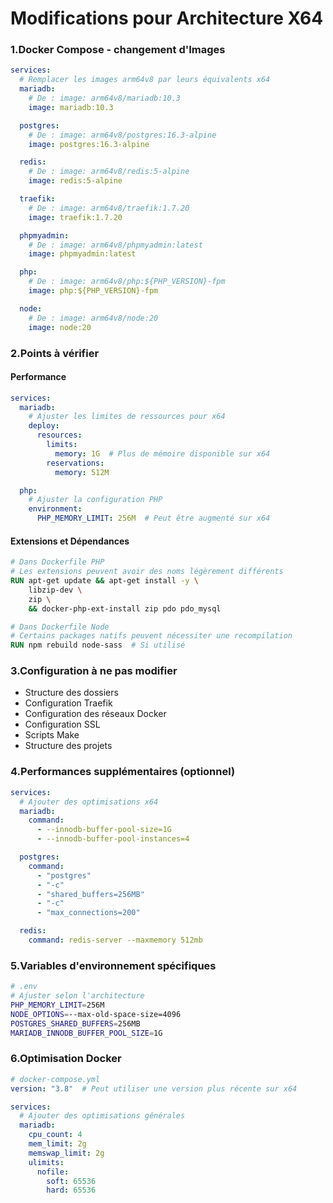 # Modifications pour Architecture X64

### 1.Docker Compose - changement d'Images

```yaml
services:
  # Remplacer les images arm64v8 par leurs équivalents x64
  mariadb:
    # De : image: arm64v8/mariadb:10.3
    image: mariadb:10.3

  postgres:
    # De : image: arm64v8/postgres:16.3-alpine
    image: postgres:16.3-alpine

  redis:
    # De : image: arm64v8/redis:5-alpine
    image: redis:5-alpine

  traefik:
    # De : image: arm64v8/traefik:1.7.20
    image: traefik:1.7.20

  phpmyadmin:
    # De : image: arm64v8/phpmyadmin:latest
    image: phpmyadmin:latest

  php:
    # De : image: arm64v8/php:${PHP_VERSION}-fpm
    image: php:${PHP_VERSION}-fpm

  node:
    # De : image: arm64v8/node:20
    image: node:20
```

### 2.Points à vérifier

#### Performance

```yaml
services:
  mariadb:
    # Ajuster les limites de ressources pour x64
    deploy:
      resources:
        limits:
          memory: 1G  # Plus de mémoire disponible sur x64
        reservations:
          memory: 512M

  php:
    # Ajuster la configuration PHP
    environment:
      PHP_MEMORY_LIMIT: 256M  # Peut être augmenté sur x64
```
#### Extensions et Dépendances

```dockerfile
# Dans Dockerfile PHP
# Les extensions peuvent avoir des noms légèrement différents
RUN apt-get update && apt-get install -y \
    libzip-dev \
    zip \
    && docker-php-ext-install zip pdo pdo_mysql

# Dans Dockerfile Node
# Certains packages natifs peuvent nécessiter une recompilation
RUN npm rebuild node-sass  # Si utilisé
```

### 3.Configuration à ne pas modifier

- Structure des dossiers
- Configuration Traefik
- Configuration des réseaux Docker
- Configuration SSL
- Scripts Make
- Structure des projets

### 4.Performances supplémentaires (optionnel)
```yaml
services:
  # Ajouter des optimisations x64
  mariadb:
    command: 
      - --innodb-buffer-pool-size=1G
      - --innodb-buffer-pool-instances=4

  postgres:
    command:
      - "postgres"
      - "-c"
      - "shared_buffers=256MB"
      - "-c"
      - "max_connections=200"

  redis:
    command: redis-server --maxmemory 512mb
```

### 5.Variables d'environnement spécifiques
```bash
# .env
# Ajuster selon l'architecture
PHP_MEMORY_LIMIT=256M
NODE_OPTIONS=--max-old-space-size=4096
POSTGRES_SHARED_BUFFERS=256MB
MARIADB_INNODB_BUFFER_POOL_SIZE=1G
```

### 6.Optimisation Docker

```yaml
# docker-compose.yml
version: "3.8"  # Peut utiliser une version plus récente sur x64

services:
  # Ajouter des optimisations générales
  mariadb:
    cpu_count: 4
    mem_limit: 2g
    memswap_limit: 2g
    ulimits:
      nofile:
        soft: 65536
        hard: 65536
```